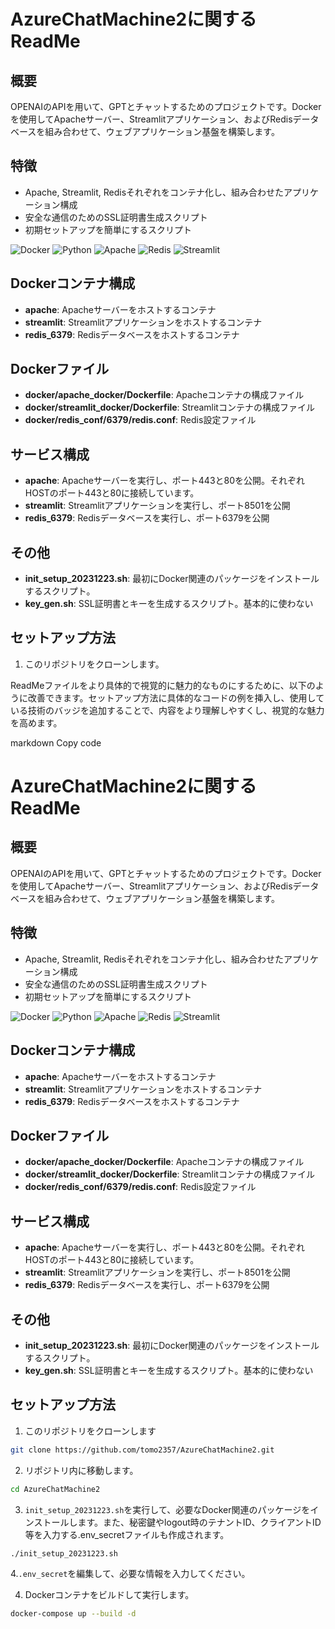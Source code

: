 # AzureChatMachine2に関するReadMe

## 概要
OPENAIのAPIを用いて、GPTとチャットするためのプロジェクトです。Dockerを使用してApacheサーバー、Streamlitアプリケーション、およびRedisデータベースを組み合わせて、ウェブアプリケーション基盤を構築します。

## 特徴
- Apache, Streamlit, Redisそれぞれをコンテナ化し、組み合わせたアプリケーション構成
- 安全な通信のためのSSL証明書生成スクリプト
- 初期セットアップを簡単にするスクリプト

![Docker](https://img.shields.io/badge/Docker-2496ED?logo=docker&logoColor=white)
![Python](https://img.shields.io/badge/Python-3776AB?logo=python&logoColor=white)
![Apache](https://img.shields.io/badge/Apache-D22128?logo=apache&logoColor=white)
![Redis](https://img.shields.io/badge/Redis-DC382D?logo=redis&logoColor=white)
![Streamlit](https://img.shields.io/badge/Streamlit-FF4B4B?logo=streamlit&logoColor=white)

## Dockerコンテナ構成
- **apache**: Apacheサーバーをホストするコンテナ
- **streamlit**: Streamlitアプリケーションをホストするコンテナ
- **redis_6379**: Redisデータベースをホストするコンテナ

## Dockerファイル
- **docker/apache_docker/Dockerfile**: Apacheコンテナの構成ファイル
- **docker/streamlit_docker/Dockerfile**: Streamlitコンテナの構成ファイル
- **docker/redis_conf/6379/redis.conf**: Redis設定ファイル

## サービス構成
- **apache**: Apacheサーバーを実行し、ポート443と80を公開。それぞれHOSTのポート443と80に接続しています。
- **streamlit**: Streamlitアプリケーションを実行し、ポート8501を公開
- **redis_6379**: Redisデータベースを実行し、ポート6379を公開

## その他
- **init_setup_20231223.sh**: 最初にDocker関連のパッケージをインストールするスクリプト。
- **key_gen.sh**: SSL証明書とキーを生成するスクリプト。基本的に使わない

## セットアップ方法
1. このリポジトリをクローンします。

ReadMeファイルをより具体的で視覚的に魅力的なものにするために、以下のように改善できます。セットアップ方法に具体的なコードの例を挿入し、使用している技術のバッジを追加することで、内容をより理解しやすくし、視覚的な魅力を高めます。

markdown
Copy code
# AzureChatMachine2に関するReadMe

## 概要
OPENAIのAPIを用いて、GPTとチャットするためのプロジェクトです。Dockerを使用してApacheサーバー、Streamlitアプリケーション、およびRedisデータベースを組み合わせて、ウェブアプリケーション基盤を構築します。

## 特徴
- Apache, Streamlit, Redisそれぞれをコンテナ化し、組み合わせたアプリケーション構成
- 安全な通信のためのSSL証明書生成スクリプト
- 初期セットアップを簡単にするスクリプト

![Docker](https://img.shields.io/badge/Docker-2496ED?logo=docker&logoColor=white)
![Python](https://img.shields.io/badge/Python-3776AB?logo=python&logoColor=white)
![Apache](https://img.shields.io/badge/Apache-D22128?logo=apache&logoColor=white)
![Redis](https://img.shields.io/badge/Redis-DC382D?logo=redis&logoColor=white)
![Streamlit](https://img.shields.io/badge/Streamlit-FF4B4B?logo=streamlit&logoColor=white)

## Dockerコンテナ構成
- **apache**: Apacheサーバーをホストするコンテナ
- **streamlit**: Streamlitアプリケーションをホストするコンテナ
- **redis_6379**: Redisデータベースをホストするコンテナ

## Dockerファイル
- **docker/apache_docker/Dockerfile**: Apacheコンテナの構成ファイル
- **docker/streamlit_docker/Dockerfile**: Streamlitコンテナの構成ファイル
- **docker/redis_conf/6379/redis.conf**: Redis設定ファイル

## サービス構成
- **apache**: Apacheサーバーを実行し、ポート443と80を公開。それぞれHOSTのポート443と80に接続しています。
- **streamlit**: Streamlitアプリケーションを実行し、ポート8501を公開
- **redis_6379**: Redisデータベースを実行し、ポート6379を公開

## その他
- **init_setup_20231223.sh**: 最初にDocker関連のパッケージをインストールするスクリプト。
- **key_gen.sh**: SSL証明書とキーを生成するスクリプト。基本的に使わない

## セットアップ方法
1. このリポジトリをクローンします
```bash
git clone https://github.com/tomo2357/AzureChatMachine2.git
```
2. リポジトリ内に移動します。
```bash
cd AzureChatMachine2
```
3. `init_setup_20231223.sh`を実行して、必要なDocker関連のパッケージをインストールします。また、秘密鍵やlogout時のテナントID、クライアントID等を入力する.env_secretファイルも作成されます。
```bash
./init_setup_20231223.sh
```
4.`.env_secret`を編集して、必要な情報を入力してください。

4. Dockerコンテナをビルドして実行します。
```bash
docker-compose up --build -d
``` 
